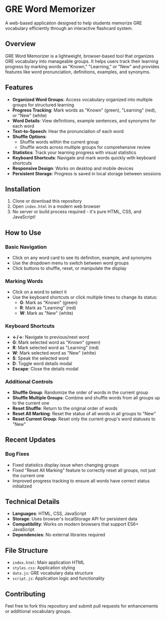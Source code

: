# GRE Word Memorizer

A web-based application designed to help students memorize GRE vocabulary efficiently through an interactive flashcard system.

## Overview

GRE Word Memorizer is a lightweight, browser-based tool that organizes GRE vocabulary into manageable groups. It helps users track their learning progress by marking words as "Known," "Learning," or "New" and provides features like word pronunciation, definitions, examples, and synonyms.

## Features

- **Organized Word Groups**: Access vocabulary organized into multiple groups for structured learning
- **Progress Tracking**: Mark words as "Known" (green), "Learning" (red), or "New" (white)
- **Word Details**: View definitions, example sentences, and synonyms for each word
- **Text-to-Speech**: Hear the pronunciation of each word
- **Shuffle Options**: 
  - Shuffle words within the current group
  - Shuffle words across multiple groups for comprehensive review
- **Statistics**: Track your learning progress with visual statistics
- **Keyboard Shortcuts**: Navigate and mark words quickly with keyboard shortcuts
- **Responsive Design**: Works on desktop and mobile devices
- **Persistent Storage**: Progress is saved in local storage between sessions

## Installation

1. Clone or download this repository
2. Open `index.html` in a modern web browser
3. No server or build process required - it's pure HTML, CSS, and JavaScript!

## How to Use

### Basic Navigation

- Click on any word card to see its definition, example, and synonyms
- Use the dropdown menu to switch between word groups
- Click buttons to shuffle, reset, or manipulate the display

### Marking Words

- Click on a word to select it
- Use the keyboard shortcuts or click multiple times to change its status:
  - **G**: Mark as "Known" (green)
  - **R**: Mark as "Learning" (red)
  - **W**: Mark as "New" (white)

### Keyboard Shortcuts

- **←/→**: Navigate to previous/next word
- **G**: Mark selected word as "Known" (green)
- **R**: Mark selected word as "Learning" (red)
- **W**: Mark selected word as "New" (white)
- **S**: Speak the selected word
- **D**: Toggle word details modal
- **Escape**: Close the details modal

### Additional Controls

- **Shuffle Group**: Randomize the order of words in the current group
- **Shuffle Multiple Groups**: Combine and shuffle words from all groups up to the current one
- **Reset Shuffle**: Return to the original order of words
- **Reset All Marking**: Reset the status of all words in all groups to "New"
- **Reset Current Group**: Reset only the current group's word statuses to "New"

## Recent Updates

### Bug Fixes
- Fixed statistics display issue when changing groups
- Fixed "Reset All Marking" feature to correctly reset all groups, not just the current one
- Improved progress tracking to ensure all words have correct status initialized

## Technical Details

- **Languages**: HTML, CSS, JavaScript
- **Storage**: Uses browser's localStorage API for persistent data
- **Compatibility**: Works on modern browsers that support ES6+ JavaScript
- **Dependencies**: No external libraries required

## File Structure

- `index.html`: Main application HTML
- `styles.css`: Application styling
- `data.js`: GRE vocabulary data structure
- `script.js`: Application logic and functionality

## Contributing

Feel free to fork this repository and submit pull requests for enhancements or additional vocabulary groups.
